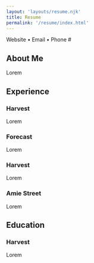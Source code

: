 ```yaml
---
layout: 'layouts/resume.njk'
title: Resume
permalink: '/resume/index.html'
---
```


Website • Email • Phone #

## About Me

Lorem

## Experience

### Harvest
Lorem

### Forecast
Lorem

### Harvest
Lorem

### Amie Street
Lorem

## Education

### Harvest
Lorem
